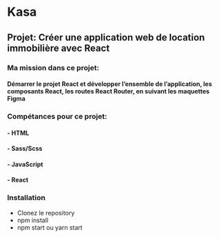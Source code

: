 # Kasa 

## Projet: Créer une application web de location immobilière avec React
### Ma mission dans ce projet: 
#### Démarrer le projet React et développer l’ensemble de l’application, les composants React, les routes React Router, en suivant les maquettes Figma 

### Compétances pour ce projet:
#### - HTML
#### - Sass/Scss
#### - JavaScript
#### - React 

### Installation
- Clonez le repository
- npm install
- npm start ou yarn start
